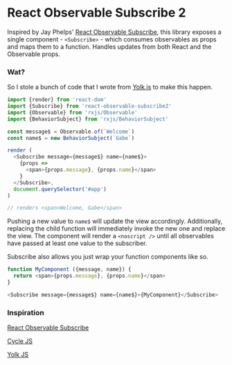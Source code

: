 # React Observable Subscribe 2

Inspired by Jay Phelps' [React Observable Subscribe](https://github.com/jayphelps/react-observable-subscribe), this library exposes a single
component - `<Subscribe>` - which consumes observables as props and maps them to a function. Handles updates
from both React and the Observable props.

### Wat?

So I stole a bunch of code that I wrote from [Yolk.js](https://github.com/garbles/yolk) to make this happen.

```js
import {render} from 'react-dom'
import {Subscribe} from 'react-observable-subscribe2'
import {Observable} from 'rxjs/Observable'
import {BehaviorSubject} from 'rxjs/BehaviorSubject'

const message$ = Observable.of(`Welcome`)
const name$ = new BehaviorSubject(`Gabe`)

render (
  <Subscribe message={message$} name={name$}>
    {props =>
      <span>{props.message}, {props.name}</span>
    }
  </Subscribe>,
  document.querySelector('#app')
)

// renders <span>Welcome, Gabe</span>
```

Pushing a new value to `name$` will update the view accordingly. Additionally, replacing the child function
will immediately invoke the new one and replace the view. The component will render a `<noscript />` until all
observables have passed at least one value to the subscriber.

Subscribe also allows you just wrap your function components like so.

```js
function MyComponent ({message, name}) {
  return <span>{props.message}, {props.name}</span>
}

<Subscribe message={message$} name={name$}>{MyComponent}</Subscribe>
```

### Inspiration

[React Observable Subscribe](https://github.com/jayphelps/react-observable-subscribe)

[Cycle JS](https://github.com/cyclejs/core)

[Yolk JS](https://github.com/garbles/yolk)
